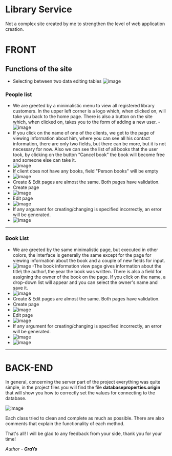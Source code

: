 # Library Service
Not a complex site created by me to strengthen the level of web application creation.

# FRONT

## Functions of the site
- Selecting between two data editing tables
  ![image](https://github.com/user-attachments/assets/49ae64a7-c3bc-430d-bdc7-ef736c2df378)

### People list
- We are greeted by a minimalistic menu to view all registered library customers.
 In the upper left corner is a logo which, when clicked on, will take you back to the home page. There is also a button on the site which, when clicked on, takes you to the form of adding a new user.
-![image](https://github.com/user-attachments/assets/29991695-1476-4740-b572-568579838748)
- If you click on the name of one of the clients, we get to the page of viewing information about him, where you can see all his contact information, there are only two fields,
   but there can be more, but it is not necessary for now. Also we can see the list of all books that the user took, by clicking on the button “Cancel book” the book will become free and someone else can take it. 
- ![image](https://github.com/user-attachments/assets/fe2e098d-6a8d-471c-afb5-0da0c2eb54a2)
- If client does not have any books, field "Person books" will be empty
- ![image](https://github.com/user-attachments/assets/d066200b-a2cb-4306-b75e-cea2eb1b81e1)
- Create & Edit pages are almost the same. Both pages have validation.
- Create page
- ![image](https://github.com/user-attachments/assets/6dd99759-9b05-4525-8046-b5d3a694cc39)
- Edit page
- ![image](https://github.com/user-attachments/assets/b1bbb41c-ef32-4358-9917-bdeb88d38e94)
- If any argument for creating/changing is specified incorrectly, an error will be generated.
- ![image](https://github.com/user-attachments/assets/d8dfa8da-9c52-48ff-9c97-490b3ec22c85)

***
### Book List
- We are greeted by the same minimalistic page, but executed in other colors, the interface is generally the same except for the page for viewing information about the book and a couple of new fields for input.
- ![image](https://github.com/user-attachments/assets/646d3303-04fb-49fd-9b57-427f4f200562)
-The book information view page gives information about the title\ the author\ the year the book was written.
 There is also a field for assigning the owner of the book on the page. If you click on the name, a drop-down list will appear and you can select the owner's name and save it.
- ![image](https://github.com/user-attachments/assets/1d3bd994-956c-43df-a4f8-0a3e52437957)
- Create & Edit pages are almost the same. Both pages have validation.
- Create page
- ![image](https://github.com/user-attachments/assets/37242b03-2675-4438-a005-bf3639528db7)
- Edit page
- ![image](https://github.com/user-attachments/assets/9c1f1faf-dc51-43b9-be28-4f2adcdd168a)
- If any argument for creating/changing is specified incorrectly, an error will be generated.
- ![image](https://github.com/user-attachments/assets/91d94b69-73eb-49b4-b499-a8b5723763d2)
- ![image](https://github.com/user-attachments/assets/c4920d5c-8b45-470c-8554-46389abb4c12)

***
# BACK-END

In general, concerning the server part of the project everything was quite simple, in the project files you will find the file **databaseproperties.origin** that will show you how to correctly set the values for connecting to the database.

![image](https://github.com/user-attachments/assets/e5f8ee82-094a-4438-98e4-da07c3aa9f8a)


Each class tried to clean and complete as much as possible. There are also comments that explain the functionality of each method.

That's all! I will be glad to any feedback from your side, thank you for your time!

*Author - __GraYs__*



